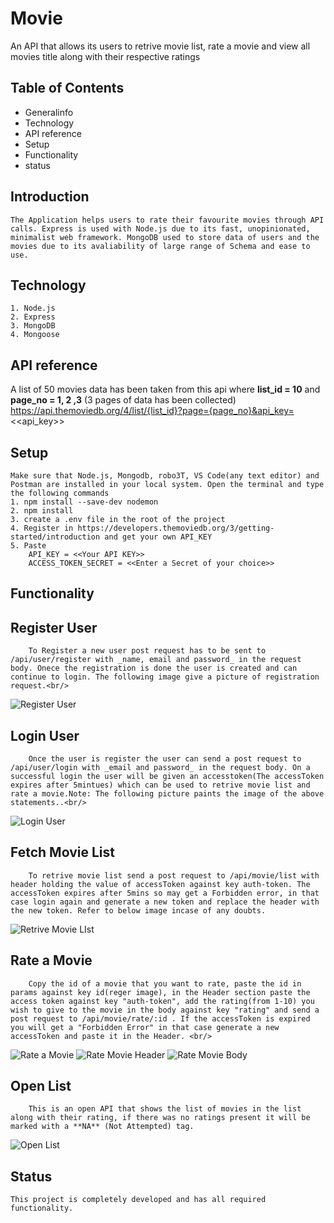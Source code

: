 # Movie

An API that allows its users to retrive movie list, rate a movie and view all movies title along with their respective ratings

## Table of Contents
* Generalinfo
* Technology
* API reference
* Setup
* Functionality
* status

## Introduction
    
    The Application helps users to rate their favourite movies through API calls. Express is used with Node.js due to its fast, unopinionated, minimalist web framework. MongoDB used to store data of users and the movies due to its avaliability of large range of Schema and ease to use. 
    
## Technology
    1. Node.js
    2. Express
    3. MongoDB
    4. Mongoose
## API reference
   A list of 50 movies data has been taken from this api where **list_id = 10** and **page_no = 1, 2 ,3** (3 pages of data has been collected)
   https://api.themoviedb.org/4/list/{list_id}?page={page_no}&api_key=<<api_key>>

## Setup
    Make sure that Node.js, Mongodb, robo3T, VS Code(any text editor) and Postman are installed in your local system. Open the terminal and type the following commands
    1. npm install --save-dev nodemon
    2. npm install
    3. create a .env file in the root of the project
    4. Register in https://developers.themoviedb.org/3/getting-started/introduction and get your own API_KEY
    5. Paste
        API_KEY = <<Your API KEY>>
        ACCESS_TOKEN_SECRET = <<Enter a Secret of your choice>>

## Functionality

   ## Register User 
        To Register a new user post request has to be sent to /api/user/register with _name, email and password_ in the request body. Onece the registration is done the user is created and can continue to login. The following image give a picture of registration request.<br/>
![Register User](https://user-images.githubusercontent.com/76957372/164882812-436035e8-abd7-4e9a-bdf3-cd2689876cfa.png)
   ## Login User
        Once the user is register the user can send a post request to /api/user/login with _email and password_ in the request body. On a successful login the user will be given an accesstoken(The accessToken expires after 5mintues) which can be used to retrive movie list and rate a movie.Note: The following picture paints the image of the above statements..<br/>
![Login User](https://user-images.githubusercontent.com/76957372/164883014-c7a30dcd-5b00-46fb-9f74-fa71e1b1fa81.png)<br/>
   ## Fetch Movie List      
        To retrive movie list send a post request to /api/movie/list with header holding the value of accessToken against key auth-token. The accessToken expires after 5mins so may get a Forbidden error, in that case login again and generate a new token and replace the header with the new token. Refer to below image incase of any doubts.
![Retrive Movie LIst](https://user-images.githubusercontent.com/76957372/164883328-2d2b07ff-5742-4363-9f0c-66f22cca7cf6.png)<br/> 
   ## Rate a Movie
        Copy the id of a movie that you want to rate, paste the id in params against key id(reger image), in the Header section paste the access token against key "auth-token", add the rating(from 1-10) you wish to give to the movie in the body against key "rating" and send a post request to /api/movie/rate/:id . If the accessToken is expired you will get a "Forbidden Error" in that case generate a new accessToken and paste it in the Header. <br/>
        
![Rate a Movie](https://user-images.githubusercontent.com/76957372/164883565-a17d6277-4dc4-4ea9-85f2-4c7a48b6b29a.png)
![Rate Movie Header](https://user-images.githubusercontent.com/76957372/164883571-48468277-92e9-45e9-86fd-cf9584e061f8.png)
![Rate Movie Body](https://user-images.githubusercontent.com/76957372/164883568-064030e3-f928-4fc3-8e49-e3bc56fc36d1.png)<br/>
   ## Open List
        This is an open API that shows the list of movies in the list along with their rating, if there was no ratings present it will be marked with a **NA** (Not Attempted) tag.
![Open List](https://user-images.githubusercontent.com/76957372/164883769-204b80bd-7085-459a-ab26-055196cbf782.png)<br/>

## Status
    This project is completely developed and has all required functionality. 

